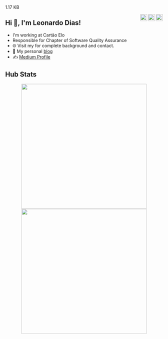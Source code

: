 
 1.17 KB

<a href="https://twitter.com/leonardoodias" target="_blank" rel="nofollow"><img align="right" alt="Leonardo' Twitter" width="22px" src="https://cdn.jsdelivr.net/npm/simple-icons@v3/icons/twitter.svg" /></a><a href="https://linkedin.com/in/ledias" target="_blank" rel="nofollow"><img align="right" alt="Leonardo Linkdein" width="22px" src="https://cdn.jsdelivr.net/npm/simple-icons@v3/icons/linkedin.svg" /></a><a href="https://www.instagram.com/leonardoodias" target="_blank" rel="nofollow"><img align="right" alt="Pratik's Insta" width="22px" src="https://cdn.jsdelivr.net/npm/simple-icons@v3/icons/instagram.svg" /></a>

## Hi 👋, I'm Leonardo Dias!

- I'm working at Cartão Elo 
- Responsible for Chapter of Software Quality Assurance
- 🌐 Visit my for complete background and contact.
- 👋 My personal [blog](https://pr2tik1.github.io/blog/)
- ✍️ [Medium Profile](https://pr2tik1.medium.com/)

Hub Stats
---
<p align = "center">
  <img src = "https://github-readme-stats.vercel.app/api?username=leonardoodias&show_icons=true&theme=dark"&include_all_commits=true&count_private=true"/ width = 400>
  <img src = "https://github-readme-streak-stats.herokuapp.com?user=leonardoodias&theme=dark&hide_border=true" width = 400>
</p>

<div align="center">
  <a href="https://github.com/leonardoodias">
</div>
